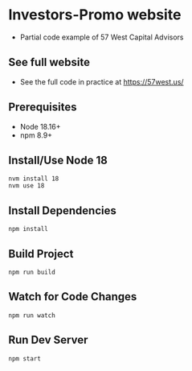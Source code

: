 # Investors-Promo website

- Partial code example of 57 West Capital Advisors

## See full website

- See the full code in practice at https://57west.us/

## Prerequisites

- Node 18.16+
- npm 8.9+

## Install/Use Node 18

```
nvm install 18
nvm use 18
```

## Install Dependencies

```
npm install
```

## Build Project

```
npm run build
```

## Watch for Code Changes

```
npm run watch
```

## Run Dev Server

```
npm start
```
